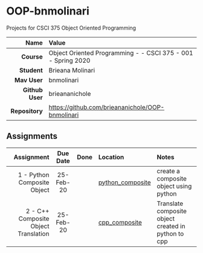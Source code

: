# OOP-bnmolinari
Projects for CSCI 375 Object Oriented Programming

| Name | Value |
|---:|:---|
| **Course** | Object Oriented Programming -  - CSCI 375 - 001 - Spring 2020 |
| **Student** | Brieana Molinari |
| **Mav User**            | bnmolinari |
| **Github User**         | brieananichole |
| **Repository**          | https://github.com/brieananichole/OOP-bnmolinari |


## Assignments

| Assignment | Due Date | Done | Location | Notes |
|-----------:|:--------:|:----:|:---------|:------|
| 1 - Python Composite Object | 25-Feb-20 |    | [python_composite](https://github.com/wmacevoy/csci000-astudent/tree/master/cpp-hello) | create a composite object using python |
| 2 - C++ Composite Object Translation | 25-Feb-20 |    | [cpp_composite](https://github.com/wmacevoy/csci000-astudent/tree/master/cpp-greet) | Translate composite object created in python to cpp |
